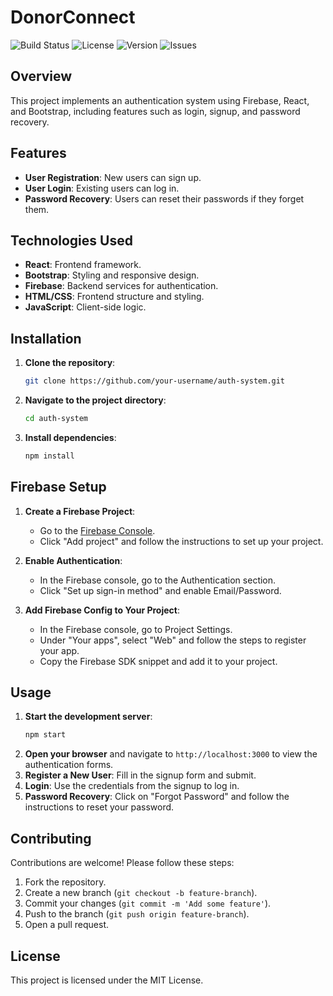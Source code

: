 # DonorConnect

![Build Status](https://img.shields.io/github/actions/workflow/status/your-username/auth-system/main.yml?branch=main)
![License](https://img.shields.io/github/license/your-username/auth-system)
![Version](https://img.shields.io/github/package-json/v/your-username/auth-system)
![Issues](https://img.shields.io/github/issues/your-username/auth-system)

## Overview
This project implements an authentication system using Firebase, React, and Bootstrap, including features such as login, signup, and password recovery.

## Features
- **User Registration**: New users can sign up.
- **User Login**: Existing users can log in.
- **Password Recovery**: Users can reset their passwords if they forget them.

## Technologies Used
- **React**: Frontend framework.
- **Bootstrap**: Styling and responsive design.
- **Firebase**: Backend services for authentication.
- **HTML/CSS**: Frontend structure and styling.
- **JavaScript**: Client-side logic.

## Installation
1. **Clone the repository**:
    ```sh
    git clone https://github.com/your-username/auth-system.git
    ```
2. **Navigate to the project directory**:
    ```sh
    cd auth-system
    ```
3. **Install dependencies**:
    ```sh
    npm install
    ```

## Firebase Setup
1. **Create a Firebase Project**:
    - Go to the [Firebase Console](https://console.firebase.google.com/).
    - Click "Add project" and follow the instructions to set up your project.

2. **Enable Authentication**:
    - In the Firebase console, go to the Authentication section.
    - Click "Set up sign-in method" and enable Email/Password.

3. **Add Firebase Config to Your Project**:
    - In the Firebase console, go to Project Settings.
    - Under "Your apps", select "Web" and follow the steps to register your app.
    - Copy the Firebase SDK snippet and add it to your project.

## Usage
1. **Start the development server**:
    ```sh
    npm start
    ```
2. **Open your browser** and navigate to `http://localhost:3000` to view the authentication forms.
3. **Register a New User**: Fill in the signup form and submit.
4. **Login**: Use the credentials from the signup to log in.
5. **Password Recovery**: Click on "Forgot Password" and follow the instructions to reset your password.

## Contributing
Contributions are welcome! Please follow these steps:
1. Fork the repository.
2. Create a new branch (`git checkout -b feature-branch`).
3. Commit your changes (`git commit -m 'Add some feature'`).
4. Push to the branch (`git push origin feature-branch`).
5. Open a pull request.

## License
This project is licensed under the MIT License.
